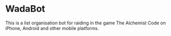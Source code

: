 # WadaBot
This is a list organisation bot for raiding in the game The Alchemist Code on iPhone, Android and other mobile platforms. 
